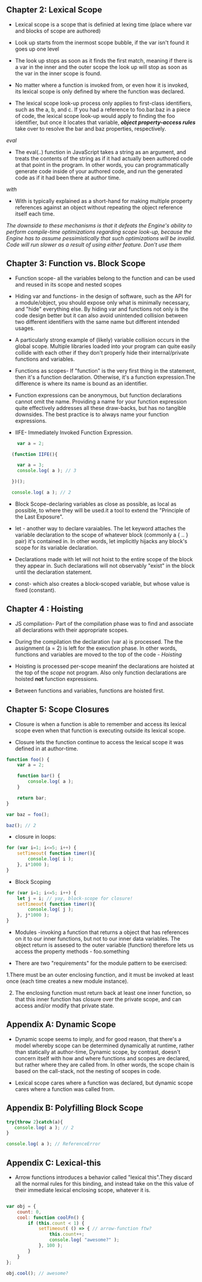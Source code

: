 ## Chapter 2: Lexical Scope

* Lexical scope is a scope that is definied at lexing time (place where var and blocks of scope are authored)

* Look up starts from the inermost scope bubble, if the var isn't found it goes up one level

* The look up stops as soon as it finds the first match, meaning if there is a var in the inner and the outer scope the look up will       stop as soon as the var in the inner scope is found.

* No matter where a function is invoked from, or even how it is invoked, its lexical scope is only defined by where the function was
  declared.

* The lexical scope look-up process only applies to first-class identifiers, such as the a, b, and c. If you had a reference to
  foo.bar.baz in a piece of code, the lexical scope look-up would apply to finding the foo identifier, but once it locates that
  variable, _**object property-access rules**_ take over to resolve the bar and baz properties, respectively.

*eval*

* The eval(..) function in JavaScript takes a string as an argument, and treats the contents of the string as if it had actually been authored code at that point in the program. In other words, you can programmatically generate code inside of your authored code, and run the generated code as if it had been there at author time.

*with*

* With is typically explained as a short-hand for making multiple property references against an object without repeating the object reference itself each time.

_The downside to these mechanisms is that it defeats the Engine's ability to perform compile-time optimizations regarding scope look-up, because the Engine has to assume pessimistically that such optimizations will be invalid. Code will run slower as a result of using either feature. Don't use them_


## Chapter 3: Function vs. Block Scope

* Function scope- all the variables belong to the function and can be used and reused  in its scope and nested scopes 

* Hiding var and functions- in the design of software, such as the API for a module/object, you should expose only what is minimally necessary, and "hide" everything else. By hiding var and functions not only is the code design better but it can also avoid unintended collision between two different identifiers with the same name but different intended usages.

* A particularly strong example of (likely) variable collision occurs in the global scope. Multiple libraries loaded into your program can quite easily collide with each other if they don't properly hide their internal/private functions and variables.

* Functions as scopes- If "function" is the very first thing in the statement, then it's a function declaration. Otherwise, it's a function expression.The difference is where its name is bound as an identifier.

* Function expressions can be anonymous, but function declarations cannot omit the name. Providing a name for your function expression quite effectively addresses all these draw-backs, but has no tangible downsides. The best practice is to always name your function expressions.

* IIFE- Immediately Invoked Function Expression.


```javascript
    var a = 2;

  (function IIFE(){

	var a = 3;
	console.log( a ); // 3

  })();

  console.log( a ); // 2
```

* Block Scope-declaring variables as close as possible, as local as possible, to where they will be used.it a tool to extend the "Principle of the Last Exposure". 

* let - another way to declare varaiables. The let keyword attaches the variable declaration to the scope of whatever block (commonly a { .. } pair) it's contained in. In other words, let implicitly hijacks any block's scope for its variable declaration. 
  
* Declarations made with let will not hoist to the entire scope of the block they appear in. Such declarations will not observably "exist" in the block until the declaration statement.

* const- which also creates a block-scoped variable, but whose value is fixed (constant). 

## Chapter 4 : Hoisting

* JS compilation- Part of the compilation phase was to find and associate all declarations with their appropriate scopes.

* During the compilation the declaration (var a) is processed. The the assignment (a = 2) is left for the execution phase. In other words, functions and variables are moved to the top of the code - _Hoisting_

* Hoisting is processed per-scope meaninf the declarations are hoisted at the top of the _scope_ not program. Also only function declarations are  hoisted **not** function expressions.

* Between functions and variables, functions are hoisted first.

## Chapter 5: Scope Closures

* Closure is when a function is able to remember and access its lexical scope even when that function is executing outside its lexical scope.

*  Closure lets the function continue to access the lexical scope it was defined in at author-time.

```javascript
function foo() {
	var a = 2;

	function bar() {
		console.log( a );
	}

	return bar;
}

var baz = foo();

baz(); // 2 
```
* closure in loops:
```js
for (var i=1; i<=5; i++) {
	setTimeout( function timer(){
		console.log( i );
	}, i*1000 );
}
```

* Block Scoping 
```js
for (var i=1; i<=5; i++) {
	let j = i; // yay, block-scope for closure!
	setTimeout( function timer(){
		console.log( j );
	}, j*1000 );
}
```

* Modules -invoking a function that returns a object that has references on it to our inner functions, but not to our inner data variables. The object return is assesed to the outer variable (function) therefore lets us access the property methods - foo.something

* There are two "requirements" for the module pattern to be exercised:

1.There must be an outer enclosing function, and it must be invoked at least once (each time creates a new module instance).

2. The enclosing function must return back at least one inner function, so that this inner function has closure over the private scope, and can access and/or modify that private state.

## Appendix A: Dynamic Scope

* Dynamic scope seems to imply, and for good reason, that there's a model whereby scope can be determined dynamically at runtime, rather than statically at author-time, Dynamic scope, by contrast, doesn't concern itself with how and where functions and scopes are declared, but rather where they are called from. In other words, the scope chain is based on the call-stack, not the nesting of scopes in code.

 * Lexical scope cares where a function was declared, but dynamic scope cares where a function was called from.
 
 ## Appendix B: Polyfilling Block Scope
 
 ```js
 try{throw 2}catch(a){
	console.log( a ); // 2
}

console.log( a ); // ReferenceError
```

## Appendix C: Lexical-this

* Arrow functions introduces a behavior called "lexical this".They discard all the normal rules for this binding, and instead take on the this value of their immediate lexical enclosing scope, whatever it is.

```js

var obj = {
	count: 0,
	cool: function coolFn() {
		if (this.count < 1) {
			setTimeout( () => { // arrow-function ftw?
				this.count++;
				console.log( "awesome?" );
			}, 100 );
		}
	}
};

obj.cool(); // awesome?
```









